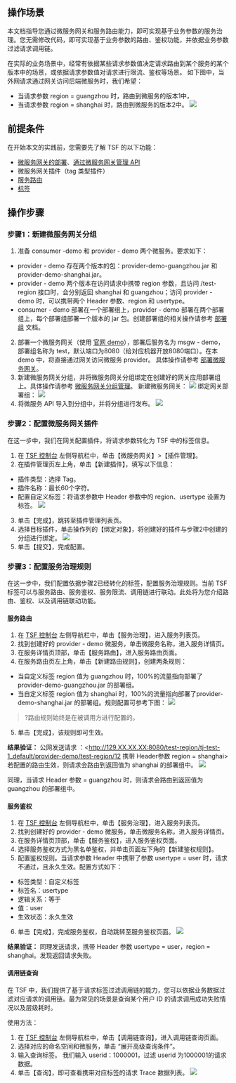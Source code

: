 ## 操作场景
本文档指导您通过微服务网关和服务路由能力，即可实现基于业务参数的服务治理。您无需修改代码，即可实现基于业务参数的路由、鉴权功能，并依据业务参数过滤请求调用链。

在实际的业务场景中，经常有依据某些请求参数值决定请求路由到某个服务的某个版本中的场景，或依据请求参数值对请求进行限流、鉴权等场景。
如下图中，当外网请求通过网关访问后端微服务时，我们希望：
- 当请求参数 region = guangzhou 时，路由到微服务的版本1中，
- 当请求参数 region = shanghai 时，路由到微服务的版本2中。
![](https://main.qcloudimg.com/raw/2d5e46b82d923df94ec62a2decea9c25.png)


## 前提条件
在开始本文的实践前，您需要先了解 TSF 的以下功能：
- [微服务网关的部署](https://cloud.tencent.com/document/product/649/40200)、[通过微服务网关管理 API](https://cloud.tencent.com/document/product/649/40198)
- 微服务网关插件（tag 类型插件）
- [服务路由](https://cloud.tencent.com/document/product/649/18860)
- [标签](https://cloud.tencent.com/document/product/649/34136)



## 操作步骤
### 步骤1：新建微服务网关分组
1. 准备 consumer -demo 和 provider - demo 两个微服务。要求如下：
 - provider - demo 存在两个版本的包：provider-demo-guangzhou.jar 和 provider-demo-shanghai.jar。
 - provider - demo 两个版本在访问请求中携带 region 参数，且访问 /test-region 接口时，会分别返回 shanghai 和 guangzhou；访问 provider - demo 时，可以携带两个 Header 参数、region 和 usertype。
 - consumer - demo 部署在一个部署组上，provider - demo 部署在两个部署组上，每个部署组部署一个版本的 jar 包。创建部署组的相关操作请参考 [部署组](https://cloud.tencent.com/document/product/649/16932) 文档。
2. 部署一个微服务网关（使用 [官网 demo](https://alon-deployment-gz-1257356411.cos.ap-guangzhou.myqcloud.com/tsf-demo-simple-1.16.0.zip?_ga=1.242460866.1327193822.1555260342)），部署后服务名为 msgw - demo，部署组名称为 test，默认端口为8080（给对应机器开放8080端口）。在本 demo 中，将直接通过网关访问微服务 provider。
具体操作请参考 [部署微服务网关](https://cloud.tencent.com/document/product/649/40200)。
3. 新建微服务网关分组，并将微服务网关分组绑定在创建好的网关应用部署组上。具体操作请参考 [微服务网关分组管理](https://cloud.tencent.com/document/product/649/40198)。
新建微服务网关：
  ![](https://main.qcloudimg.com/raw/a468c9ad77793f59dbdd40028d008720.png)
绑定网关部署组：
  ![](https://main.qcloudimg.com/raw/b65d1a74c37754856446eb2ece864112.png)
4. 将微服务 API 导入到分组中，并将分组进行发布。
  ![](https://main.qcloudimg.com/raw/b443bbdfbc3ac80d681b92676c331a5c.png)


### 步骤2：配置微服务网关插件
在这一步中，我们在网关配置插件，将请求参数转化为 TSF 中的标签信息。

1. 在 [TSF 控制台](https://console.cloud.tencent.com/tsf) 左侧导航栏中，单击【微服务网关】>【插件管理】。
2. 在插件管理页左上角，单击【新建插件】，填写以下信息：
 - 插件类型：选择 Tag。
 - 插件名称：最长60个字符。
 - 配置自定义标签：将请求参数中 Header 参数中的 region、usertype 设置为标签。
  ![](https://main.qcloudimg.com/raw/efd1ef0237354bf760e1cb3e2e3ea59f.png)
3. 单击【完成】，跳转至插件管理列表页。
4. 选择目标插件，单击操作列的【绑定对象】，将创建好的插件与步骤2中创建的分组进行绑定。
  ![](https://main.qcloudimg.com/raw/341513f05ed09497471251a59ad81bbf.png)
5. 单击【提交】，完成配置。



### 步骤3：配置服务治理规则

在这一步中，我们配置依据步骤2已经转化的标签，配置服务治理规则。当前 TSF 标签可以与服务路由、服务鉴权、服务限流、调用链进行联动。此处将为您介绍路由、鉴权、以及调用链联动功能。

#### 服务路由
1. 在 [TSF 控制台](https://console.cloud.tencent.com/tsf) 左侧导航栏中，单击【服务治理】，进入服务列表页。
2. 找到创建好的 provider - demo 微服务，单击微服务名称，进入服务详情页。
3. 在服务详情页顶部，单击【服务路由】，进入服务路由页面。
4. 在服务路由页左上角，单击【新建路由规则】，创建两条规则：
 - 当自定义标签 region 值为 guangzhou 时，100%的流量指向部署了 provider-demo-guangzhou.jar 的部署组。
 - 当自定义标签 region 值为 shanghai 时，100%的流量指向部署了provider-demo-shanghai.jar 的部署组。规则配置可参考下图：
  ![](https://main.qcloudimg.com/raw/96b4c14e076b79f46b6b6f1ba529bb02.png)
>?路由规则始终是在被调用方进行配置的。
5. 单击【完成】，该规则即可生效。

**结果验证：**
公网发送请求 ：<http://129.XX.XX.XX:8080/test-region/tj-test-1_default/provider-demo/test-region/12             携带 Header参数 region = shanghai>
若配置的路由生效，则请求会路由到返回值为 shanghai 的部署组中。
![](https://main.qcloudimg.com/raw/91f295bd7d919cf5744ca5646ff72d45.png)

同理，当请求 Header 参数 = guangzhou 时，则请求会路由到返回值为 guangzhou 的部署组中。



#### 服务鉴权
1. 在 [TSF 控制台](https://console.cloud.tencent.com/tsf) 左侧导航栏中，单击【服务治理】，进入服务列表页。
2. 找到创建好的 provider - demo 微服务，单击微服务名称，进入服务详情页。
3. 在服务详情页顶部，单击【服务鉴权】，进入服务鉴权页面。
4. 选择服务鉴权方式为黑名单鉴权，并单击页面左下角的【新建鉴权规则】。
5. 配置鉴权规则。当请求参数 Header 中携带了参数 usertype = user 时，请求不通过，且永久生效。配置方式如下：
 - 标签类型：自定义标签
 - 标签名：usertype
 - 逻辑关系：等于
 - 值：user
 - 生效状态：永久生效
6. 单击【完成】，完成服务鉴权，自动跳转至服务鉴权页面。
  ![](https://main.qcloudimg.com/raw/10f32baae920b779a77017d5b53c4a05.png)

**结果验证：**
同理发送请求，携带 Header 参数 usertype = user，region = shanghai。发现返回请求失败。



#### 调用链查询
在 TSF 中，我们提供了基于请求标签过滤调用链的能力，您可以依据业务数据过滤对应请求的调用链。最为常见的场景是查询某个用户 ID 的请求调用成功失败情况以及层级耗时。

使用方法：
1. 在 [TSF 控制台](https://console.cloud.tencent.com/tsf) 左侧导航栏中，单击【调用链查询】，进入调用链查询页面。
2. 选择对应的命名空间和微服务，单击 “展开高级查询条件”。
3. 输入查询标签。
我们输入 userid：1000001，过滤 userid 为1000001的请求数据。
4. 单击【查询】，即可查看携带对应标签的请求 Trace 数据列表。
![](https://main.qcloudimg.com/raw/d1ed521520b21b2a1d27b84ee54e6539.png)

